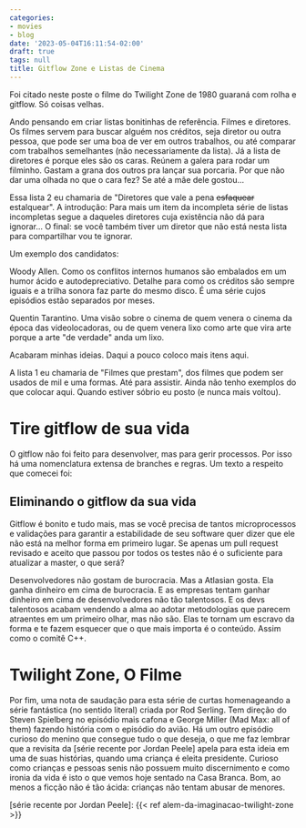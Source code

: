 ```yaml
---
categories:
- movies
- blog
date: '2023-05-04T16:11:54-02:00'
draft: true
tags: null
title: Gitflow Zone e Listas de Cinema
---
```


Foi citado neste poste o filme do Twilight Zone de 1980 guaraná com rolha e gitflow. Só coisas velhas.

Ando pensando em criar listas bonitinhas de referência. Filmes e diretores. Os filmes servem para buscar alguém nos créditos, seja diretor ou outra pessoa, que pode ser uma boa de ver em outros trabalhos, ou até comparar com trabalhos semelhantes (não necessariamente da lista). Já a lista de diretores é porque eles são os caras. Reúnem a galera para rodar um filminho. Gastam a grana dos outros pra lançar sua porcaria. Por que não dar uma olhada no que o cara fez? Se até a mãe dele gostou...

Essa lista 2 eu chamaria de "Diretores que vale a pena ~~esfaquear~~ estalquear". A introdução: Para mais um item da incompleta série de listas incompletas segue a daqueles diretores cuja existência não dá para ignorar... O final: se você também tiver um diretor que não está nesta lista para compartilhar vou te ignorar.

Um exemplo dos candidatos:

Woody Allen. Como os conflitos internos humanos são embalados em um humor ácido e autodepreciativo. Detalhe para como os créditos são sempre iguais e a trilha sonora faz parte do mesmo disco. É uma série cujos episódios estão separados por meses.

Quentin Tarantino. Uma visão sobre o cinema de quem venera o cinema da época das videolocadoras, ou de quem venera lixo como arte que vira arte porque a arte "de verdade" anda um lixo.

Acabaram minhas ideias. Daqui a pouco coloco mais itens aqui.

A lista 1 eu chamaria de "Filmes que prestam", dos filmes que podem ser usados de mil e uma formas. Até para assistir. Ainda não tenho exemplos do que colocar aqui. Quando estiver sóbrio eu posto (e nunca mais voltou).

# Tire gitflow de sua vida

O gitflow não foi feito para desenvolver, mas para gerir processos. Por isso há uma nomenclatura extensa de branches e regras. Um texto a respeito que comecei foi:

## Eliminando o gitflow da sua vida

Gitflow é bonito e tudo mais, mas se você precisa de tantos microprocessos e validações para garantir a estabilidade de seu software quer dizer que ele não está na melhor forma em primeiro lugar. Se apenas um pull request revisado e aceito que passou por todos os testes não é o suficiente para atualizar a master, o que será?

Desenvolvedores não gostam de burocracia. Mas a Atlasian gosta. Ela ganha dinheiro em cima de burocracia. E as empresas tentam ganhar dinheiro em cima de desenvolvedores não tão talentosos. E os devs talentosos acabam vendendo a alma ao adotar metodologias que parecem atraentes em um primeiro olhar, mas não são. Elas te tornam um escravo da forma e te fazem esquecer que o que mais importa é o conteúdo. Assim como o comitê C++.

# Twilight Zone, O Filme

Por fim, uma nota de saudação para esta série de curtas homenageando a série fantástica (no sentido literal) criada por Rod Serling. Tem direção do Steven Spielberg no episódio mais cafona e George Miller (Mad Max: all of them) fazendo história com o episódio do avião. Há um outro episódio curioso do menino que consegue tudo o que deseja, o que me faz lembrar que a revisita da [série recente por Jordan Peele] apela para esta ideia em uma de suas histórias, quando uma criança é eleita presidente. Curioso como crianças e pessoas senis não possuem muito discernimento e como ironia da vida é isto o que vemos hoje sentado na Casa Branca. Bom, ao menos a ficção não é tão ácida: crianças não tentam abusar de menores.

[série recente por Jordan Peele]: {{< ref alem-da-imaginacao-twilight-zone >}}

